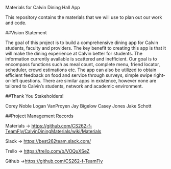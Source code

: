 Materials for Calvin Dining Hall App

This repository contains the materials that we will use to plan out our work and code.

##Vision Statement

The goal of this project is to build a comprehensive dining app for Calvin students, faculty and providers. The key benefit to creating this app is that it will make the dining experience at Calvin better for students. The information currently available is scattered and inefficient. Our goal is to encompass functions such as meal count, complete menu, friend locator, scheduler, crowd estimations etc. The app can also be utilized to obtain efficient feedback on food and service through surveys, simple swipe right-or-left questions. There are similar apps in existence, however none are tailored to Calvin’s students, network and academic environment.

##Thank You Stakeholders!

Corey Noble
Logan VanProyen
Jay Bigelow
Casey Jones
Jake Schott


##Project Management Records

Materials -> https://github.com/CS262-f-TeamFly/CalvinDiningMaterials/wiki/Materials

Slack -> https://best262team.slack.com/

Trello -> https://trello.com/b/VOQuXSeZ

Github ->https://github.com/CS262-f-TeamFly
